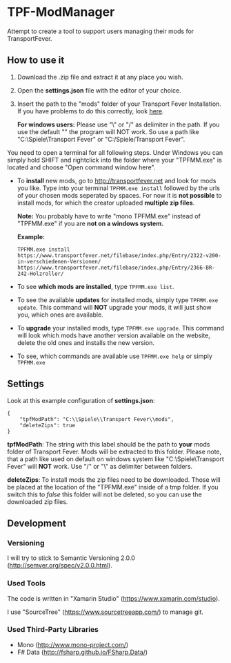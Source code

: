 # TPF-ModManager
Attempt to create a tool to support users managing their mods for TransportFever.

## How to use it
1. Download the .zip file and extract it at any place you wish.
2. Open the **settings.json** file with the editor of your choice.
3. Insert the path to the "mods" folder of your Transport Fever Installation. If you have problems to do this correctly, look [here](#settings).

   **For windows users:**
   Please use "\\\" or "/" as delimiter in the path. If you use the default "\" the program will NOT work.
   So use a path like "C:\\Spiele\\Transport Fever" or "C:/Spiele/Transport Fever".

You need to open a terminal for all following steps. Under Windows you can simply hold SHIFT and rightclick into the folder where your "TPFMM.exe" is located and choose "Open command window here".

* To **install** new mods, go to http://transportfever.net and look for mods you like. Type into your terminal `TPFMM.exe install` followed by the urls of your chosen mods seperated by spaces. For now it is **not possible** to install mods, for which the creator uploaded **multiple zip files**.

  **Note:** You probably have to write "mono TPFMM.exe" instead of "TPFMM.exe" if you are **not on a windows system.**

  **Example:**
  ~~~~
  TPFMM.exe install https://www.transportfever.net/filebase/index.php/Entry/2322-v200-in-verschiedenen-Versionen/ https://www.transportfever.net/filebase/index.php/Entry/2366-BR-242-Holzroller/
  ~~~~

* To see **which mods are installed**, type `TPFMM.exe list`.

* To see the available **updates** for installed mods, simply type `TPFMM.exe update`. This command will **NOT** upgrade your mods, it will just show you, which ones are available.

* To **upgrade** your installed mods, type `TPFMM.exe upgrade`. This command will look which mods have another version available on the website, delete the old ones and installs the new version.

* To see, which commands are available use `TPFMM.exe help` or simply `TPFMM.exe`

## <a name="settings"></a> Settings
Look at this example configuration of **settings.json**:
~~~~
{
    "tpfModPath": "C:\\Spiele\\Transport Fever\\mods",
    "deleteZips": true
}
~~~~
**tpfModPath**: The string with this label should be the path to **your** mods folder of Transport Fever. Mods will be extracted to this folder. Please note, that a path like used on default on windows system like "C:\Spiele\Transport Fever" will **NOT** work. Use "/" or "\\" as delimiter between folders.

**deleteZips**: To install mods the zip files need to be downloaded. Those will be placed at the location of the "TPFMM.exe" inside of a tmp folder. If you switch this to *false* this folder will not be deleted, so you can use the downloaded zip files.

## Development
### Versioning
I will try to stick to Semantic Versioning 2.0.0 (http://semver.org/spec/v2.0.0.html).

### Used Tools
The code is written in "Xamarin Studio" (https://www.xamarin.com/studio).

I use "SourceTree" (https://www.sourcetreeapp.com/) to manage git.

### Used Third-Party Libraries
* Mono (http://www.mono-project.com/)
* F# Data (http://fsharp.github.io/FSharp.Data/)
